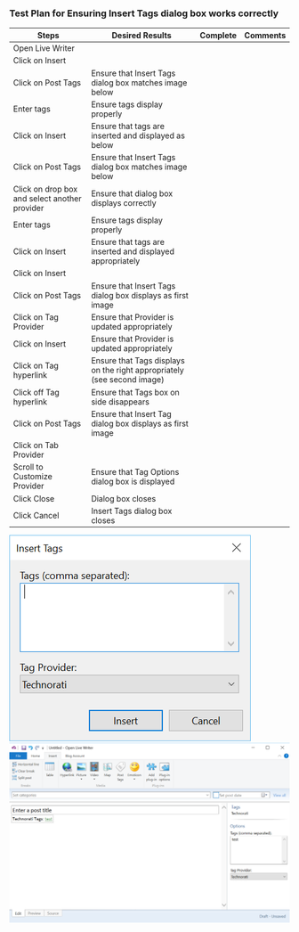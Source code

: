 ### Test Plan for Ensuring Insert Tags dialog box works correctly
Steps                  | Desired Results                | Complete | Comments
--------------------------|--------------------------------------------|----------| --------
Open Live Writer | | | 
Click on Insert | | |
Click on Post Tags | Ensure that Insert Tags dialog box matches image below  | | 
Enter tags | Ensure tags display properly | | 
Click on Insert | Ensure that tags are inserted and displayed as below | | 
Click on Post Tags | Ensure that Insert Tags dialog box matches image below   | | 
Click on drop box and select another provider | Ensure that dialog box displays correctly | | 
Enter tags | Ensure tags display properly
Click on Insert | Ensure that tags are inserted and displayed appropriately | |
Click on Insert | | |
Click on Post Tags | Ensure that Insert Tags dialog box displays as first image  | |
Click on Tag Provider | Ensure that Provider is updated appropriately | |
Click on Insert | Ensure that Provider is updated appropriately | |
Click on Tag hyperlink | Ensure that Tags displays on the right appropriately (see second image) | | 
Click off Tag hyperlink |Ensure that Tags box on side disappears | | 
Click on Post Tags | Ensure that Insert Tag dialog box displays as first image | | 
Click on Tab Provider | | | 
Scroll to Customize Provider | Ensure that Tag Options dialog box is displayed | |
Click Close | Dialog box closes
Click Cancel | Insert Tags dialog box closes

![Insert tags dialog box](images/insertTags.png)
![Insert tags post](images/insertTagsPost.png)
